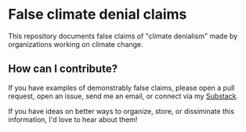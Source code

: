 # False climate denial claims

This repository documents false claims of "climate denialism" made by organizations working on climate change.

## How can I contribute?

If you have examples of demonstrably false claims, please open a pull request,
open an issue, send me an email, or connect via my [Substack](https://debunkingthedebunkers.substack.com/).

If you have ideas on better ways to organize, store, or dissiminate this information,
I'd love to hear about them!
